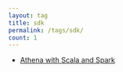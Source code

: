 ```yaml
---
layout: tag
title: sdk
permalink: /tags/sdk/
count: 1
---
```


- [Athena with Scala and Spark](https://kination.github.io/posts/2020-12-02-athena-with-sdk-spark-jdbc/)
